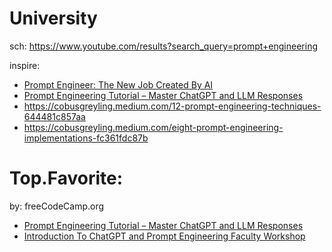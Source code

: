 # University
sch: https://www.youtube.com/results?search_query=prompt+engineering

inspire:
- [Prompt Engineer: The New Job Created By AI](https://youtu.be/TPIXDkaLsZM)
- [Prompt Engineering Tutorial – Master ChatGPT and LLM Responses](https://youtu.be/_ZvnD73m40o)
- https://cobusgreyling.medium.com/12-prompt-engineering-techniques-644481c857aa
- https://cobusgreyling.medium.com/eight-prompt-engineering-implementations-fc361fdc87b

# Top.Favorite:
by: freeCodeCamp.org
- [Prompt Engineering Tutorial – Master ChatGPT and LLM Responses](https://youtu.be/_ZvnD73m40o)
- [Introduction To ChatGPT and Prompt Engineering Faculty Workshop](https://youtu.be/7wizt0K4EBA)
